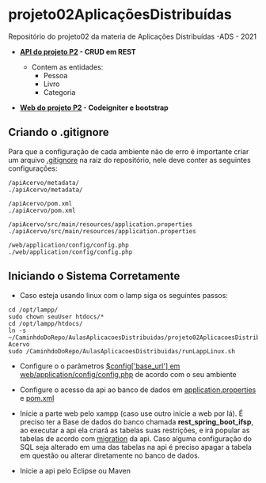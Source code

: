 # projeto02AplicaçõesDistribuídas
Repositório do projeto02 da materia de Aplicações Distribuídas -ADS - 2021 

* **[API do  projeto P2](https://github.com/pedro-ibs/projeto02AplicacoesDistribuidas/tree/main/apiAcervo) - CRUD em REST**
    * Contem as entidades:
        * Pessoa
        * Livro
        * Categoria


* **[Web do  projeto P2](https://github.com/pedro-ibs/projeto02AplicacoesDistribuidas/tree/main/web) - Codeigniter e bootstrap**


## **Criando o .gitignore**
Para que a configuração de cada ambiente não de erro é importante criar um arquivo [.gitignore](https://github.com/pedro-ibs/projeto02AplicacoesDistribuidas/blob/main/.gitignore) na raiz do repositório, nele deve conter as seguintes configurações:

```
/apiAcervo/metadata/
./apiAcervo/metadata/

/apiAcervo/pom.xml
./apiAcervo/pom.xml

/apiAcervo/src/main/resources/application.properties
./apiAcervo/src/main/resources/application.properties

/web/application/config/config.php
./web/application/config/config.php

```  



## **Iniciando o Sistema Corretamente**

 * Caso esteja usando linux com o lamp siga os seguintes passos:
```
cd /opt/lampp/
sudo chown seuUser htdocs/*
cd /opt/lampp/htdocs/
ln -s ~/CaminhdoDoRepo/AulasAplicacoesDistribuidas/projeto02AplicacoesDistribuidas/web/ Acervo
sudo /CaminhdoDoRepo/AulasAplicacoesDistribuidas/runLappLinux.sh
```
 * Configure o o parâmetros [$config['base_url'] em web/application/config/config.php](https://github.com/pedro-ibs/projeto02AplicacoesDistribuidas/blob/main/web/application/config/config.php) de acordo com o seu ambiente 

 * Configure o acesso da api ao banco de dados em [application.properties](https://github.com/pedro-ibs/projeto02AplicacoesDistribuidas/blob/main/apiAcervo/src/main/resources/application.properties) e [pom.xml](https://github.com/pedro-ibs/projeto02AplicacoesDistribuidas/blob/main/apiAcervo/pom.xml)


 * Inicie a parte web pelo xampp (caso use outro inicie a web por lá). É preciso ter a Base de dados  do banco chamada **rest_spring_boot_ifsp**, ao executar a api ela criará as tabelas suas restrições, e irá popular as tabelas de acordo com [migration](https://github.com/pedro-ibs/projeto02AplicacoesDistribuidas/tree/main/apiAcervo/src/main/resources/db/migration) da api. Caso alguma configuração do SQL seja alterado em uma das tabelas na api é preciso apagar a tabela em questão ou alterar diretamente no banco de dados.

 * Inicie a api pelo Eclipse ou Maven